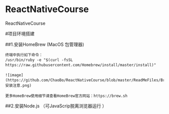 # ReactNativeCourse
ReactNativeCourse 

#项目环境搭建

##1.安装HomeBrew (MacOS 包管理器)
>
>
	终端中执行如下命令：
	/usr/bin/ruby -e "$(curl -fsSL https://raw.githubusercontent.com/Homebrew/install/master/install)"
    
    ![image](https://github.com/ChaoBo/ReactNativeCourse/blob/master/ReadMeFiles/Brew安装注意.png)

    更多HomeBrew使用细节请查看HomeBrew官方网站：https://brew.sh

##2.安装Node.js （可JavaScrip脱离浏览器运行 ）
	
